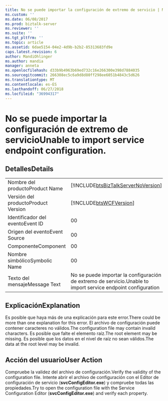 ```yaml
---
title: No se puede importar la configuración de extremo de servicio | Microsoft Docs
ms.custom: ''
ms.date: 06/08/2017
ms.prod: biztalk-server
ms.reviewer: ''
ms.suite: ''
ms.tgt_pltfrm: ''
ms.topic: article
ms.assetid: 6dae5154-04e2-4d9b-b2b2-85313683fd9e
caps.latest.revision: 6
author: MandiOhlinger
ms.author: mandia
manager: anneta
ms.openlocfilehash: d33b9b4963b69ed732c16e266300e398d7884035
ms.sourcegitcommit: 266308ec5c6a9d8d80ff298ee6051b4843c5d626
ms.translationtype: MT
ms.contentlocale: es-ES
ms.lasthandoff: 06/27/2018
ms.locfileid: "36994317"
---
```

# <a name="unable-to-import-service-endpoint-configuration"></a><span data-ttu-id="257fd-103">No se puede importar la configuración de extremo de servicio</span><span class="sxs-lookup"><span data-stu-id="257fd-103">Unable to import service endpoint configuration.</span></span>
## <a name="details"></a><span data-ttu-id="257fd-104">Detalles</span><span class="sxs-lookup"><span data-stu-id="257fd-104">Details</span></span>  
  
|                 |                                                                                    |
|-----------------|------------------------------------------------------------------------------------|
|  <span data-ttu-id="257fd-105">Nombre del producto</span><span class="sxs-lookup"><span data-stu-id="257fd-105">Product Name</span></span>   | [!INCLUDE[btsBizTalkServerNoVersion](../includes/btsbiztalkservernoversion-md.md)] |
| <span data-ttu-id="257fd-106">Versión del producto</span><span class="sxs-lookup"><span data-stu-id="257fd-106">Product Version</span></span> |             [!INCLUDE[btsWCFVersion](../includes/btswcfversion-md.md)]             |
|    <span data-ttu-id="257fd-107">Identificador del evento</span><span class="sxs-lookup"><span data-stu-id="257fd-107">Event ID</span></span>     |                                         <span data-ttu-id="257fd-108">0</span><span class="sxs-lookup"><span data-stu-id="257fd-108">0</span></span>                                          |
|  <span data-ttu-id="257fd-109">Origen del evento</span><span class="sxs-lookup"><span data-stu-id="257fd-109">Event Source</span></span>   |                                         <span data-ttu-id="257fd-110">0</span><span class="sxs-lookup"><span data-stu-id="257fd-110">0</span></span>                                          |
|    <span data-ttu-id="257fd-111">Componente</span><span class="sxs-lookup"><span data-stu-id="257fd-111">Component</span></span>    |                                         <span data-ttu-id="257fd-112">0</span><span class="sxs-lookup"><span data-stu-id="257fd-112">0</span></span>                                          |
|  <span data-ttu-id="257fd-113">Nombre simbólico</span><span class="sxs-lookup"><span data-stu-id="257fd-113">Symbolic Name</span></span>  |                                         <span data-ttu-id="257fd-114">0</span><span class="sxs-lookup"><span data-stu-id="257fd-114">0</span></span>                                          |
|  <span data-ttu-id="257fd-115">Texto del mensaje</span><span class="sxs-lookup"><span data-stu-id="257fd-115">Message Text</span></span>   |                  <span data-ttu-id="257fd-116">No se puede importar la configuración de extremo de servicio.</span><span class="sxs-lookup"><span data-stu-id="257fd-116">Unable to import service endpoint configuration</span></span>                   |
  
## <a name="explanation"></a><span data-ttu-id="257fd-117">Explicación</span><span class="sxs-lookup"><span data-stu-id="257fd-117">Explanation</span></span>  
 <span data-ttu-id="257fd-118">Es posible que haya más de una explicación para este error.</span><span class="sxs-lookup"><span data-stu-id="257fd-118">There could be more than one explanation for this error.</span></span> <span data-ttu-id="257fd-119">El archivo de configuración puede contener caracteres no válidos.</span><span class="sxs-lookup"><span data-stu-id="257fd-119">The configuration file may contain invalid characters.</span></span> <span data-ttu-id="257fd-120">Es posible que falte el elemento raíz.</span><span class="sxs-lookup"><span data-stu-id="257fd-120">The root element may be missing.</span></span> <span data-ttu-id="257fd-121">Es posible que los datos en el nivel de raíz no sean válidos.</span><span class="sxs-lookup"><span data-stu-id="257fd-121">The data at the root level may be invalid.</span></span>  
  
## <a name="user-action"></a><span data-ttu-id="257fd-122">Acción del usuario</span><span class="sxs-lookup"><span data-stu-id="257fd-122">User Action</span></span>  
 <span data-ttu-id="257fd-123">Compruebe la validez del archivo de configuración.</span><span class="sxs-lookup"><span data-stu-id="257fd-123">Verify the validity of the configuration file.</span></span> <span data-ttu-id="257fd-124">Intente abrir el archivo de configuración con el Editor de configuración de servicio (**svcConfigEditor.exe**) y compruebe todas las propiedades.</span><span class="sxs-lookup"><span data-stu-id="257fd-124">Try to open the configuration file with the Service Configuration Editor (**svcConfigEditor.exe**) and verify each property.</span></span>